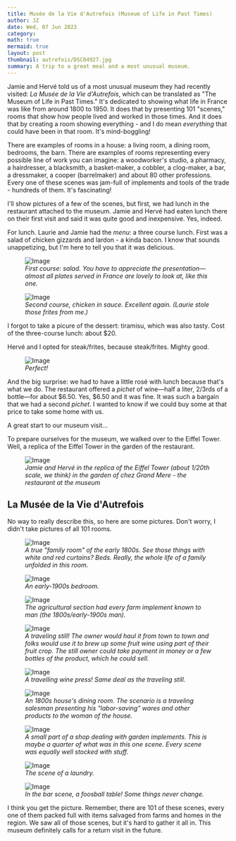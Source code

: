 ```yaml
---
title: Musée de la Vie d'Autrefois (Museum of Life in Past Times)
author: JZ
date: Wed, 07 Jun 2023
category: 
math: true
mermaid: true
layout: post
thumbnail: autrefois/DSC04927.jpg
summary: A trip to a great meal and a most unusual museum.
---
```

Jamie and Hervé told us of a most unusual museum they had recently visited: <em>La Musée de la Vie d'Autrefois</em>, which can be translated as "The Museum of Life in Past Times." It's dedicated to showing what life in France was like from around 1800 to 1950. It does that by presenting 101 "scenes," rooms that show how people lived and worked in those times. And it does that by creating a room showing everything - and I do mean <em>everything</em> that could have been in that room. It's mind-boggling!

There are examples of rooms in a house: a living room, a dining room, bedrooms, the barn. There are examples of rooms representing every possible line of work you can imagine: a woodworker's studio, a pharmacy, a hairdresser, a blacksmith, a basket-maker, a cobbler, a clog-maker, a bar, a dressmaker, a cooper (barrelmaker) and about 80 other professions. Every one of these scenes was jam-full of implements and tools of the trade - hundreds of them. It's fascinating!

I'll show pictures of a few of the scenes, but first, we had lunch in the restaurant attached to the museum. Jamie and Hervé had eaten lunch there on their first visit and said it was quite good and inexpensive. Yes, indeed.
 
For lunch. Laurie and Jamie had the <em>menu</em>: a three course lunch. First was a salad of chicken gizzards and lardon - a kinda bacon. I know that sounds unappetizing, but I'm here to tell you that it was delicious.
<figure class = "landscape" >
	<img src="{{ "autrefois/IMG_5611.jpg" | prepend: site.imageurl | prepend: site.baseurl | prepend: site.url }}" alt="Image" />
	<figcaption><em>First course: salad. You have to appreciate the presentation&mdash;almost all plates served in France are lovely to look at, like this one.</em></figcaption>
</figure>
<figure class = "landscape" >
	<img src="{{ "autrefois/IMG_5612.jpg" | prepend: site.imageurl | prepend: site.baseurl | prepend: site.url }}" alt="Image" />
	<figcaption><em>Second course, chicken in sauce. Excellent again. (Laurie stole those frites from me.)</em></figcaption>
</figure>
I forgot to take a picure of the dessert: tiramisu, which was also tasty. Cost of the three-course lunch: about $20.

Hervé and I opted for steak/frites, because steak/frites. Mighty good.
<figure class = "landscape" >
	<img src="{{ "autrefois/IMG_5613.jpg" | prepend: site.imageurl | prepend: site.baseurl | prepend: site.url }}" alt="Image" />
	<figcaption><em>Perfect!</em></figcaption>
</figure>
And the big surprise: we had to have a little rosé with lunch because that's what we do. The restaurant offered a <em>pichet</em> of wine&mdash;half a liter, 2/3rds of a bottle&mdash;for about $6.50. Yes, $6.50 and it was fine. It was such a bargain that we had a second <em>pichet</em>. I wanted to know if we could buy some at that price to take some home with us.

A great start to our museum visit...

To prepare ourselves for the museum, we walked over to the Eiffel Tower. Well, a replica of the Eiffel Tower in the garden of the restaurant.
<figure class = "portrait" >
	<img src="{{ "autrefois/DSC04896.jpg" | prepend: site.imageurl | prepend: site.baseurl | prepend: site.url }}" alt="Image" />
	<figcaption><em>Jamie and Hervé in the replica of the Eiffel Tower (about 1/20th scale, we think) in the garden of chez Grand Mere - the restaurant at the museum</em></figcaption>
</figure>

<h2>La Musée de la Vie d'Autrefois</h2>
No way to really describe this, so here are some pictures. Don't worry, I didn't take pictures of all 101 rooms.

<figure class = "landscape" >
	<img src="{{ "autrefois/DSC04901.jpg" | prepend: site.imageurl | prepend: site.baseurl | prepend: site.url }}" alt="Image" />
	<figcaption><em>A true "family room" of the early 1800s. See those things with white and red curtains? Beds. Really, the whole life of a family unfolded in this room.</em></figcaption>
</figure>


<figure class = "landscape" >
	<img src="{{ "autrefois/DSC04927.jpg" | prepend: site.imageurl | prepend: site.baseurl | prepend: site.url }}" alt="Image" />
	<figcaption><em>An early-1900s bedroom. </em></figcaption>
</figure>

<figure class = "landscape" >
	<img src="{{ "autrefois/DSC04905.jpg" | prepend: site.imageurl | prepend: site.baseurl | prepend: site.url }}" alt="Image" />
	<figcaption><em>The agricultural section had every farm implement known to man (the 1800s/early-1900s  man). </em></figcaption>
</figure>
<figure class = "landscape" >
	<img src="{{ "autrefois/DSC04910.jpg" | prepend: site.imageurl | prepend: site.baseurl | prepend: site.url }}" alt="Image" />
	<figcaption><em>A traveling still! The owner would haul it from town to town and folks would use it to brew up some fruit wine using part of their fruit crop. The still owner could take payment in money or a few bottles of the product, which he could sell.  </em></figcaption>
</figure>

<figure class = "landscape" >
	<img src="{{ "autrefois/DSC04913.jpg" | prepend: site.imageurl | prepend: site.baseurl | prepend: site.url }}" alt="Image" />
	<figcaption><em>A travelling wine press! Same deal as the traveling still.  </em></figcaption>
</figure>

<figure class = "landscape" >
	<img src="{{ "autrefois/DSC04916.jpg" | prepend: site.imageurl | prepend: site.baseurl | prepend: site.url }}" alt="Image" />
	<figcaption><em>An 1800s house's dining room. The scenario is a traveling salesman presenting his "labor-saving" wares and other products to the woman of the house. </em></figcaption>
</figure>


<figure class = "landscape" >
	<img src="{{ "autrefois/DSC04920.jpg" | prepend: site.imageurl | prepend: site.baseurl | prepend: site.url }}" alt="Image" />
	<figcaption><em>A small part of a shop dealing with garden implements. This is maybe a quarter of what was in this one scene. Every scene was equally well stocked with stuff.</em></figcaption>
</figure>

<figure class = "landscape" >
	<img src="{{ "autrefois/DSC04922.jpg" | prepend: site.imageurl | prepend: site.baseurl | prepend: site.url }}" alt="Image" />
	<figcaption><em>The scene of a laundry.  </em></figcaption>
</figure>

<figure class = "landscape" >
	<img src="{{ "autrefois/DSC04928.jpg" | prepend: site.imageurl | prepend: site.baseurl | prepend: site.url }}" alt="Image" />
	<figcaption><em>In the bar scene, a foosball table! Some things never change.</em></figcaption>
</figure>

I think you get the picture. Remember, there are 101 of these scenes, every one of them packed full with items salvaged from farms and homes in the region. We saw all of those scenes, but it's hard to gather it all in. This museum definitely calls for a return visit in the future. 